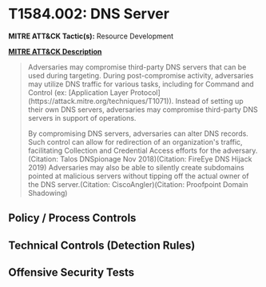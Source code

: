 # T1584.002: DNS Server
**MITRE ATT&CK Tactic(s):** Resource Development

**[MITRE ATT&CK Description](https://attack.mitre.org/techniques/T1584/002)**
<blockquote>Adversaries may compromise third-party DNS servers that can be used during targeting. During post-compromise activity, adversaries may utilize DNS traffic for various tasks, including for Command and Control (ex: [Application Layer Protocol](https://attack.mitre.org/techniques/T1071)). Instead of setting up their own DNS servers, adversaries may compromise third-party DNS servers in support of operations.

By compromising DNS servers, adversaries can alter DNS records. Such control can allow for redirection of an organization's traffic, facilitating Collection and Credential Access efforts for the adversary.(Citation: Talos DNSpionage Nov 2018)(Citation: FireEye DNS Hijack 2019) Adversaries may also be able to silently create subdomains pointed at malicious servers without tipping off the actual owner of the DNS server.(Citation: CiscoAngler)(Citation: Proofpoint Domain Shadowing)</blockquote>

## Policy / Process Controls
## Technical Controls (Detection Rules)

## Offensive Security Tests
